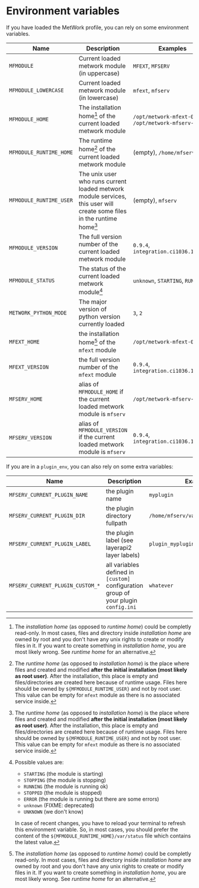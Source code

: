 # Environment variables

If you have loaded the MetWork profile, you can rely on some environment variables.

Name | Description | Examples
--- | --- | ---
`MFMODULE` | Current loaded metwork module (in uppercase) | `MFEXT`, `MFSERV`
`MFMODULE_LOWERCASE` | Current loaded metwork module (in lowercase) | `mfext`, `mfserv`
`MFMODULE_HOME` | The installation home[^1] of the current loaded metwork module | `/opt/metwork-mfext-0.9`, `/opt/metwork-mfserv-0.8`
`MFMODULE_RUNTIME_HOME` | The runtime home[^2] of the current loaded metwork module | (empty), `/home/mfserv`
`MFMODULE_RUNTIME_USER` | The unix user who runs current loaded metwork module services, this user will create some files in the runtime home[^2] | (empty), `mfserv`
`MFMODULE_VERSION` | The full version number of the current loaded metwork module | `0.9.4`, `integration.ci1036.1949d86`
`MFMODULE_STATUS` | The status of the current loaded metwork module[^3] | `unknown`, `STARTING`, `RUNNING`
`METWORK_PYTHON_MODE` | The major version of python version currently loaded | `3`, `2`
`MFEXT_HOME` | the installation home[^1] of the `mfext` module | `/opt/metwork-mfext-0.9`
`MFEXT_VERSION` | the full version number of the `mfext` module | `0.9.4`, `integration.ci1036.1949d86`
`MFSERV_HOME` | alias of `MFMODULE_HOME` if the current loaded metwork module is `mfserv` | `/opt/metwork-mfserv-0.8`
`MFSERV_VERSION` | alias of `MFMODULE_VERSION` if the current loaded metwork module is `mfserv` | `0.9.4`, `integration.ci1036.1949d86`


If you are in a `plugin_env`, you can also rely on some extra variables:

Name | Description | Examples
--- | --- | ---
`MFSERV_CURRENT_PLUGIN_NAME` | the plugin name | `myplugin`
`MFSERV_CURRENT_PLUGIN_DIR` | the plugin directory fullpath | `/home/mfserv/var/plugins/myplugin`
`MFSERV_CURRENT_PLUGIN_LABEL` | the plugin label (see layerapi2 layer labels) | `plugin_myplugin@mfserv`
`MFSERV_CURRENT_PLUGIN_CUSTOM_*` | all variables defined in `[custom]` configuration group of your plugin `config.ini` | `whatever`


[^1]:
    The *installation home* (as opposed to *runtime home*) could be completly read-only. In most cases, files and directory inside *installation home* are owned by root and you don't have any unix rights to create or modify files in it. If you want to create something in *installation home*, you are most likely wrong. See *runtime home* for an alternative.

[^2]:
    The *runtime home* (as opposed to *installation home*) is the place where files and created and modified **after the initial installation (most likely as root user)**. After the installation, this place is empty and files/directories are created here because of runtime usage. Files here should be owned by `${MFMODULE_RUNTIME_USER}` and not by root user.
    This value can be empty for `mfext` module as there is no associated service inside.

[^3]:
    Possible values are:

    - `STARTING` (the module is starting)
    - `STOPPING` (the module is stopping)
    - `RUNNING` (the module is running ok)
    - `STOPPED` (the module is stopped)
    - `ERROR` (the module is running but there are some errors)
    - `unknown` (FIXME: deprecated)
    - `UNKNOWN` (we don't know)

    In case of recent changes, you have to reload your terminal to refresh
    this environment variable. So, in most cases, you should prefer the content
    of the `${MFMODULE_RUNTIME_HOME}/var/status` file which contains the latest value.
